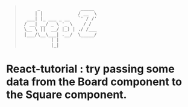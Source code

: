 > ```
>       _               _____ 
>      | |             / __  \
>   ___| |_ ___ _ __   `' / /'
>  / __| __/ _ \ '_ \    / /  
>  \__ \ ||  __/ |_) | ./ /___
>  |___/\__\___| .__/  \_____/
>            | |            
>            |_|   
>
> ```
            
# React-tutorial : try passing some data from the Board component to the Square component.